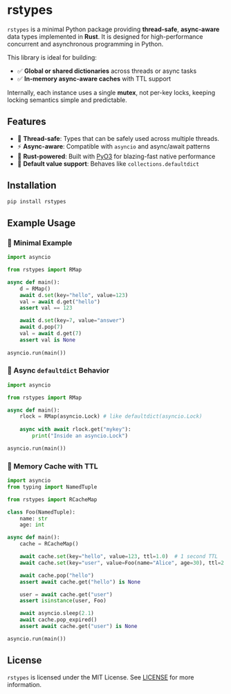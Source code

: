 
# rstypes

`rstypes` is a minimal Python package providing **thread-safe**, **async-aware** data types implemented in **Rust**. It is designed for high-performance concurrent and asynchronous programming in Python.

This library is ideal for building:
- ✅ **Global or shared dictionaries** across threads or async tasks
- ✅ **In-memory async-aware caches** with TTL support

Internally, each instance uses a single **mutex**, not per-key locks, keeping locking semantics simple and predictable.

## Features

- 🧵 **Thread-safe**: Types that can be safely used across multiple threads.
- ⚡ **Async-aware**: Compatible with `asyncio` and async/await patterns
- 🚀 **Rust-powered**: Built with [PyO3](https://github.com/PyO3/pyo3) for blazing-fast native performance
- 🔐 **Default value support**: Behaves like `collections.defaultdict`

## Installation

```bash
pip install rstypes
```

## Example Usage

### 🔹 Minimal Example

```python
import asyncio

from rstypes import RMap

async def main():
    d = RMap()
    await d.set(key="hello", value=123)
    val = await d.get("hello")
    assert val == 123

    await d.set(key=7, value="answer")
    await d.pop(7)
    val = await d.get(7)
    assert val is None
    
asyncio.run(main())
```

### 🔹 Async `defaultdict` Behavior

```python
import asyncio

from rstypes import RMap

async def main():
    rlock = RMap(asyncio.Lock) # like defaultdict(asyncio.Lock)
    
    async with await rlock.get("mykey"):
        print("Inside an asyncio.Lock")

asyncio.run(main())
```

### 🔹 Memory Cache with TTL

```python
import asyncio
from typing import NamedTuple

from rstypes import RCacheMap

class Foo(NamedTuple):
    name: str
    age: int

async def main():
    cache = RCacheMap()

    await cache.set(key="hello", value=123, ttl=1.0)  # 1 second TTL
    await cache.set(key="user", value=Foo(name="Alice", age=30), ttl=2.0)  # 2 seconds TTL

    await cache.pop("hello")
    assert await cache.get("hello") is None

    user = await cache.get("user")
    assert isinstance(user, Foo)

    await asyncio.sleep(2.1)
    await cache.pop_expired()
    assert await cache.get("user") is None

asyncio.run(main())
```

## License

`rstypes` is licensed under the MIT License. See [LICENSE](LICENSE) for more information.

